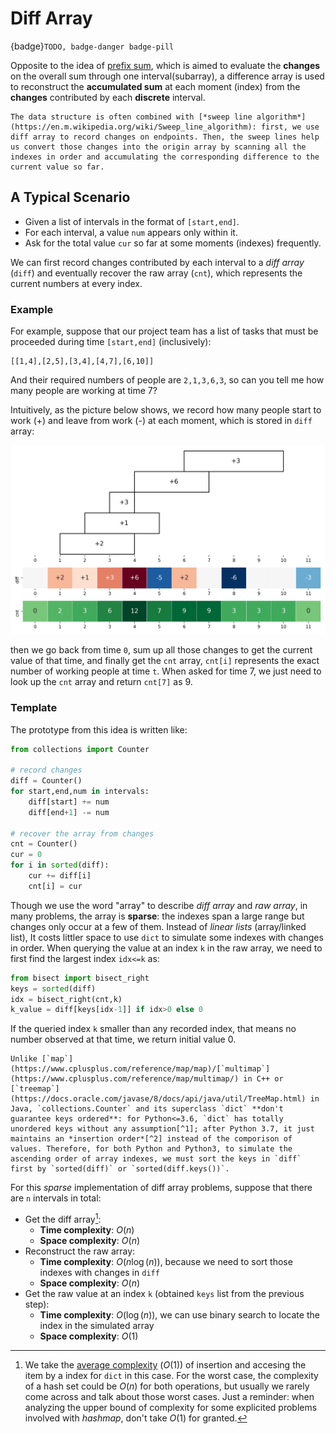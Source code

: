 # Diff Array

{badge}`TODO, badge-danger badge-pill`

Opposite to the idea of [prefix sum](prefix-sum.md), which is aimed to evaluate the **changes** on the overall sum through one interval(subarray), a difference array is used to reconstruct the **accumulated sum** at each moment (index) from the **changes** contributed by each **discrete** interval.

```{seealso}
The data structure is often combined with [*sweep line algorithm*](https://en.m.wikipedia.org/wiki/Sweep_line_algorithm): first, we use diff array to record changes on endpoints. Then, the sweep lines help us convert those changes into the origin array by scanning all the indexes in order and accumulating the corresponding difference to the current value so far.
```



## A Typical Scenario

- Given a list of intervals in the format of `[start,end]`. 
- For each interval, a value `num` appears only within it. 
- Ask for the total value `cur` so far at some moments (indexes) frequently.

We can first record changes contributed by each interval to a *diff array* (`diff`) and eventually recover the raw array (`cnt`), which represents the current numbers at every index.

### Example

For example, suppose that our project team has a list of tasks that must be proceeded during time `[start,end]` (inclusively):

```
[[1,4],[2,5],[3,4],[4,7],[6,10]]
```

And their required numbers of people are `2,1,3,6,3`, so can you tell me how many people are working at time 7?

Intuitively, as the picture below shows, we record how many people start to work (+) and leave from work (-) at each moment, which is stored in `diff` array: 

![](../images/diff-array.png)

then we go back from time `0`, sum up all those changes to get the current value of that time, and finally get the `cnt` array, `cnt[i]` represents the exact number of working people at time `t`. When asked for time 7, we just need to look up the `cnt` array and return `cnt[7]` as 9.  




### Template

The prototype from this idea is written like:

```py
from collections import Counter

# record changes
diff = Counter()
for start,end,num in intervals:
    diff[start] += num
    diff[end+1] -= num

# recover the array from changes
cnt = Counter()
cur = 0
for i in sorted(diff):
    cur += diff[i]
    cnt[i] = cur
```

Though we use the word "array" to describe *diff array* and *raw array*, in many problems, the array is **sparse**: the indexes span a large range but changes only occur at a few of them. Instead of *linear lists* (array/linked list), It costs littler space to use `dict` to simulate some indexes with changes in order. When querying the value at an index `k` in the raw array, we need to first find the largest index `idx<=k` as:

```py
from bisect import bisect_right
keys = sorted(diff)
idx = bisect_right(cnt,k)
k_value = diff[keys[idx-1]] if idx>0 else 0
```

If the queried index `k` smaller than any recorded index, that means no number observed at that time, we return initial value 0.


````{note}
Unlike [`map`](https://www.cplusplus.com/reference/map/map)/[`multimap`](https://www.cplusplus.com/reference/map/multimap/) in C++ or [`treemap`](https://docs.oracle.com/javase/8/docs/api/java/util/TreeMap.html) in Java, `collections.Counter` and its superclass `dict` **don't guarantee keys ordered**: for Python<=3.6, `dict` has totally unordered keys without any assumption[^1]; after Python 3.7, it just maintains an *insertion order*[^2] instead of the comporison of values. Therefore, for both Python and Python3, to simulate the ascending order of array indexes, we must sort the keys in `diff` first by `sorted(diff)` or `sorted(diff.keys())`.  
````

[^1]: Changelog of Python 3.6 mentions that *the order-preserving aspect of this new implementation is considered an implementation detail and should not be relied upon*, see https://docs.python.org/3.6/whatsnew/3.6.html#whatsnew36-compactdict

[^2]: see https://docs.python.org/3.7/tutorial/datastructures.html#dictionaries

For this *sparse* implementation of diff array problems, suppose that there are `n` intervals in total:

- Get the diff array[^3]:
  - **Time complexity**: $O(n)$
  - **Space complexity**: $O(n)$
- Reconstruct the raw array:
  - **Time complexity**: $O(n\log(n))$, because we need to sort those indexes with changes in `diff`
  - **Space complexity**: $O(n)$
- Get the raw value at an index `k` (obtained `keys` list from the previous step):
  - **Time complexity**: $O(\log(n))$, we can use binary search to locate the index in the simulated array
  - **Space complexity**: $O(1)$


[^3]: We take the [average complexity](https://wiki.python.org/moin/TimeComplexity) ($O(1)$) of insertion and accesing the item by a index for `dict` in this case. For the worst case, the complexity of a hash set could be $O(n)$ for both operations, but usually we rarely come across and talk about those worst cases. Just a reminder: when analyzing the upper bound of complexity for some explicited problems involved with *hashmap*, don't take $O(1)$ for granted.
